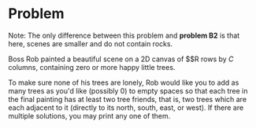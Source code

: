 # Problem

Note: The only difference between this problem and **problem B2** is that here, scenes are smaller and do not contain rocks.

Boss Rob painted a beautiful scene on a 2D canvas of $$R rows by $C$ columns, containing zero or more happy little trees.

To make sure none of his trees are lonely, Rob would like you to add as many trees as you'd like (possibly $0$) to empty spaces so that each tree in the final painting has at least two tree friends, that is, two trees which are each adjacent to it (directly to its north, south, east, or west). If there are multiple solutions, you may print any one of them.
